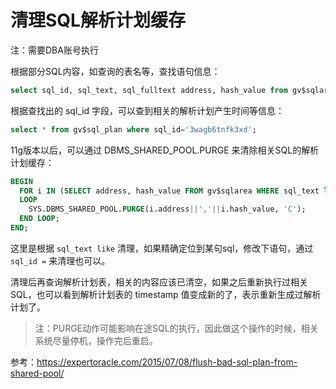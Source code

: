 # 清理SQL解析计划缓存

注：需要DBA账号执行

根据部分SQL内容，如查询的表名等，查找语句信息：

```sql
select sql_id, sql_text, sql_fulltext address, hash_value from gv$sqlarea a where sql_text like '%T_EDF_TASK%';
```

根据查找出的 sql_id 字段，可以查到相关的解析计划产生时间等信息：

```sql
select * from gv$sql_plan where sql_id='3wagb6tnfk3xd';
```

11g版本以后，可以通过 DBMS_SHARED_POOL.PURGE 来清除相关SQL的解析计划缓存：

```sql
BEGIN
  FOR i IN (SELECT address, hash_value FROM gv$sqlarea WHERE sql_text like '%T_EDF_TASK%')
  LOOP
    SYS.DBMS_SHARED_POOL.PURGE(i.address||','||i.hash_value, 'C');
  END LOOP;
END;
```

这里是根据 `sql_text like` 清理，如果精确定位到某句sql，修改下语句，通过 `sql_id =` 来清理也可以。

清理后再查询解析计划表，相关的内容应该已清空，如果之后重新执行过相关SQL，也可以看到解析计划表的 timestamp 值变成新的了，表示重新生成过解析计划了。

> 注：PURGE动作可能影响在途SQL的执行，因此做这个操作的时候，相关系统尽量停机，操作完后重启。

参考：<https://expertoracle.com/2015/07/08/flush-bad-sql-plan-from-shared-pool/>
